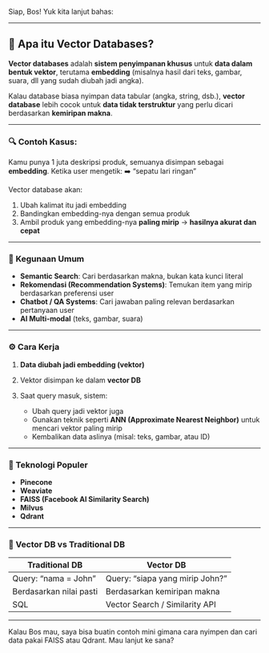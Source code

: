 Siap, Bos! Yuk kita lanjut bahas:

---

## 🧩 Apa itu **Vector Databases**?

**Vector databases** adalah **sistem penyimpanan khusus** untuk **data dalam bentuk vektor**, terutama **embedding** (misalnya hasil dari teks, gambar, suara, dll yang sudah diubah jadi angka).

Kalau database biasa nyimpan data tabular (angka, string, dsb.), **vector database** lebih cocok untuk **data tidak terstruktur** yang perlu dicari berdasarkan **kemiripan makna**.

---

### 🔍 Contoh Kasus:

Kamu punya 1 juta deskripsi produk, semuanya disimpan sebagai **embedding**. Ketika user mengetik:
➡️ “sepatu lari ringan”

Vector database akan:

1. Ubah kalimat itu jadi embedding
2. Bandingkan embedding-nya dengan semua produk
3. Ambil produk yang embedding-nya **paling mirip** → **hasilnya akurat dan cepat**

---

### 🎯 Kegunaan Umum

* **Semantic Search**: Cari berdasarkan makna, bukan kata kunci literal
* **Rekomendasi (Recommendation Systems)**: Temukan item yang mirip berdasarkan preferensi user
* **Chatbot / QA Systems**: Cari jawaban paling relevan berdasarkan pertanyaan user
* **AI Multi-modal** (teks, gambar, suara)

---

### ⚙️ Cara Kerja

1. **Data diubah jadi embedding (vektor)**
2. Vektor disimpan ke dalam **vector DB**
3. Saat query masuk, sistem:

   * Ubah query jadi vektor juga
   * Gunakan teknik seperti **ANN (Approximate Nearest Neighbor)** untuk mencari vektor paling mirip
   * Kembalikan data aslinya (misal: teks, gambar, atau ID)

---

### 🔧 Teknologi Populer

* **Pinecone**
* **Weaviate**
* **FAISS (Facebook AI Similarity Search)**
* **Milvus**
* **Qdrant**

---

### 🤝 Vector DB vs Traditional DB

| Traditional DB          | Vector DB                       |
| ----------------------- | ------------------------------- |
| Query: “nama = John”    | Query: “siapa yang mirip John?” |
| Berdasarkan nilai pasti | Berdasarkan kemiripan makna     |
| SQL                     | Vector Search / Similarity API  |

---

Kalau Bos mau, saya bisa buatin contoh mini gimana cara nyimpen dan cari data pakai FAISS atau Qdrant. Mau lanjut ke sana?
